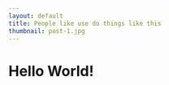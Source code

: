 ```yaml
---
layout: default
title: People like use do things like this
thumbnail: post-1.jpg
---
```


# Hello World!

